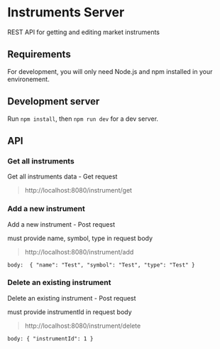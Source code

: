 # Instruments Server

REST API for getting and editing market instruments

## Requirements

For development, you will only need Node.js and npm installed in your environement.

## Development server

Run `npm install`, then `npm run dev` for a dev server.
    

## API

### Get all instruments

Get all instruments data - Get request

> http://localhost:8080/instrument/get

### Add a new instrument

Add a new instrument - Post request

must provide name, symbol, type in request body

> http://localhost:8080/instrument/add

`body: 
{
	"name": "Test",
	"symbol": "Test",
	"type": "Test"
}
`

### Delete an existing instrument

Delete an existing instrument - Post request

must provide instrumentId in request body

> http://localhost:8080/instrument/delete

`body:
{
	"instrumentId": 1
}
`